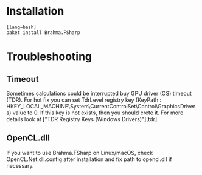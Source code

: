 # Installation

    [lang=bash]
    paket install Brahma.FSharp

# Troubleshooting

## Timeout

Sometimes calculations could be interrupted buy GPU driver (OS) timeout (TDR). 
For hot fix you can set TdrLevel registry key (KeyPath : HKEY\_LOCAL\_MACHINE\System\CurrentControlSet\Control\GraphicsDrivers) value to 0. 
If this key is not exists, then you should crete it. For more details look at ["TDR Registry Keys (Windows Drivers)"][tdr].

## OpenCL.dll

If you want to use Brahma.FSharp on Linux/macOS, check OpenCL.Net.dll.config after installation and fix path to opencl.dll if necessary.

